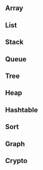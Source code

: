 
## Array

## List

## Stack

## Queue

## Tree

## Heap

## Hashtable

## Sort

## Graph

## Crypto

